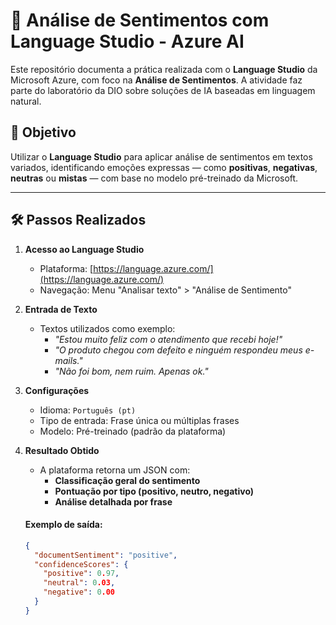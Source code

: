 # 🧠 Análise de Sentimentos com Language Studio - Azure AI

Este repositório documenta a prática realizada com o **Language Studio** da Microsoft Azure, com foco na **Análise de Sentimentos**. A atividade faz parte do laboratório da DIO sobre soluções de IA baseadas em linguagem natural.

## 🎯 Objetivo

Utilizar o **Language Studio** para aplicar análise de sentimentos em textos variados, identificando emoções expressas — como **positivas**, **negativas**, **neutras** ou **mistas** — com base no modelo pré-treinado da Microsoft.

---

## 🛠️ Passos Realizados

1. **Acesso ao Language Studio**
   - Plataforma: [https://language.azure.com/](https://language.azure.com/)
   - Navegação: Menu "Analisar texto" > "Análise de Sentimento"

2. **Entrada de Texto**
   - Textos utilizados como exemplo:
     - _"Estou muito feliz com o atendimento que recebi hoje!"_
     - _"O produto chegou com defeito e ninguém respondeu meus e-mails."_
     - _"Não foi bom, nem ruim. Apenas ok."_

3. **Configurações**
   - Idioma: `Português (pt)`
   - Tipo de entrada: Frase única ou múltiplas frases
   - Modelo: Pré-treinado (padrão da plataforma)

4. **Resultado Obtido**
   - A plataforma retorna um JSON com:
     - **Classificação geral do sentimento**
     - **Pontuação por tipo (positivo, neutro, negativo)**
     - **Análise detalhada por frase**

   #### Exemplo de saída:
   ```json
   {
     "documentSentiment": "positive",
     "confidenceScores": {
       "positive": 0.97,
       "neutral": 0.03,
       "negative": 0.00
     }
   }

